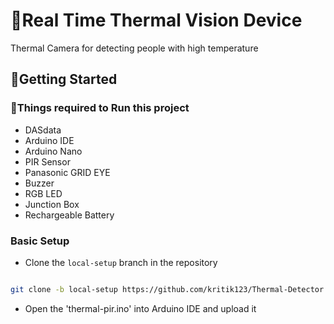 # 🦠Real Time Thermal Vision Device

Thermal Camera for detecting people with high temperature

## 🚀Getting Started

### 🎰Things required to Run this project

- DASdata
- Arduino IDE
- Arduino Nano
- PIR Sensor
- Panasonic GRID EYE
- Buzzer
- RGB LED
- Junction Box
- Rechargeable Battery 

### Basic Setup

- Clone the `local-setup` branch in the repository

```bash

git clone -b local-setup https://github.com/kritik123/Thermal-Detector.git

```

- Open the 'thermal-pir.ino' into Arduino IDE and upload it
 

 
